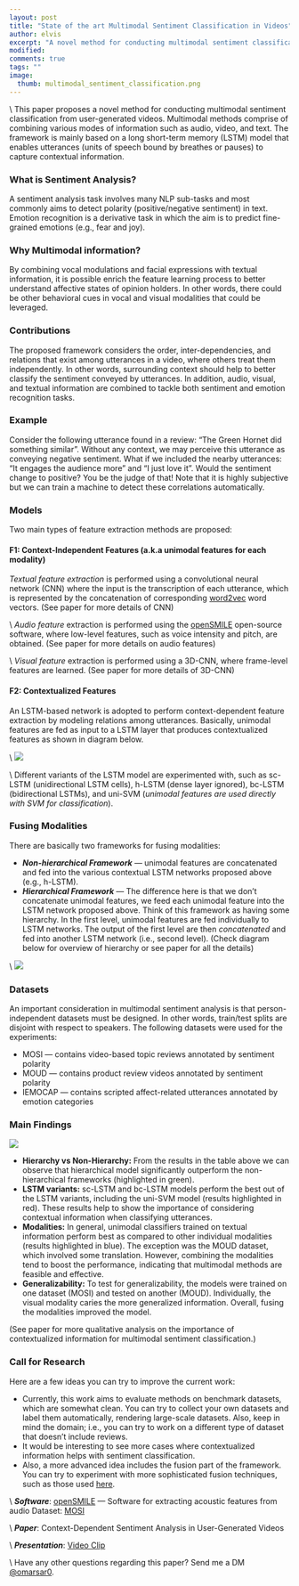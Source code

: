 ```yaml
---
layout: post
title: "State of the art Multimodal Sentiment Classification in Videos"
author: elvis
excerpt: "A novel method for conducting multimodal sentiment classification from user-generated videos."
modified:
comments: true
tags: ""
image:
  thumb: multimodal_sentiment_classification.png
---
```


\\
This paper proposes a novel method for conducting multimodal sentiment classification from user-generated videos. Multimodal methods comprise of combining various modes of information such as audio, video, and text. The framework is mainly based on a long short-term memory (LSTM) model that enables utterances (units of speech bound by breathes or pauses) to capture contextual information.

### **What is Sentiment Analysis?**

A sentiment analysis task involves many NLP sub-tasks and most commonly aims to detect polarity (positive/negative sentiment) in text. Emotion recognition is a derivative task in which the aim is to predict fine-grained emotions (e.g., fear and joy).

### **Why Multimodal information?**

By combining vocal modulations and facial expressions with textual information, it is possible enrich the feature learning process to better understand affective states of opinion holders. In other words, there could be other behavioral cues in vocal and visual modalities that could be leveraged.

### **Contributions**

The proposed framework considers the order, inter-dependencies, and relations that exist among utterances in a video, where others treat them independently. In other words, surrounding context should help to better classify the sentiment conveyed by utterances. In addition, audio, visual, and textual information are combined to tackle both sentiment and emotion recognition tasks.

### **Example**

Consider the following utterance found in a review: “The Green Hornet did something similar”. Without any context, we may perceive this utterance as conveying negative sentiment. What if we included the nearby utterances: “It engages the audience more” and “I just love it”. Would the sentiment change to positive? You be the judge of that! Note that it is highly subjective but we can train a machine to detect these correlations automatically.

### **Models**

Two main types of feature extraction methods are proposed:

#### F1: Context-Independent Features (a.k.a unimodal features for each modality)

*Textual feature extraction* is performed using a convolutional neural network (CNN) where the input is the transcription of each utterance, which is represented by the concatenation of corresponding [word2vec](https://code.google.com/archive/p/word2vec/) word vectors. (See paper for more details of CNN)

\\
*Audio feature* extraction is performed using the [openSMILE](https://audeering.com/technology/opensmile/) open-source software, where low-level features, such as voice intensity and pitch, are obtained. (See paper for more details on audio features)

\\
*Visual feature* extraction is performed using a 3D-CNN, where frame-level features are learned. (See paper for more details of 3D-CNN)

#### F2: Contextualized Features

An LSTM-based network is adopted to perform context-dependent feature extraction by modeling relations among utterances. Basically, unimodal features are fed as input to a LSTM layer that produces contextualized features as shown in diagram below.

\\
![](https://miro.medium.com/max/734/0*6Y7Ve80rEPWvjJl0.png)

\\
Different variants of the LSTM model are experimented with, such as sc-LSTM (unidirectional LSTM cells), h-LSTM (dense layer ignored), bc-LSTM (bidirectional LSTMs), and uni-SVM (*unimodal features are used directly with SVM for classification*).


### **Fusing Modalities**

There are basically two frameworks for fusing modalities:

- ***Non-hierarchical Framework*** — unimodal features are concatenated and fed into the various contextual LSTM networks proposed above (e.g., h-LSTM).
- ***Hierarchical Framework*** — The difference here is that we don’t concatenate unimodal features, we feed each unimodal feature into the LSTM network proposed above. Think of this framework as having some hierarchy. In the first level, unimodal features are fed individually to LSTM networks. The output of the first level are then *concatenated* and fed into another LSTM network (i.e., second level). (Check diagram below for overview of hierarchy or see paper for all the details)

\\
![](https://miro.medium.com/max/422/0*CYiqkcyfa9-_wLcB.png)

### **Datasets**

An important consideration in multimodal sentiment analysis is that person-independent datasets must be designed. In other words, train/test splits are disjoint with respect to speakers. The following datasets were used for the experiments:


- MOSI — contains video-based topic reviews annotated by sentiment polarity
- MOUD — contains product review videos annotated by sentiment polarity
- IEMOCAP — contains scripted affect-related utterances annotated by emotion categories

### **Main Findings**

![](https://miro.medium.com/max/730/0*sCTCZv8oMMlr6Ns9.png)

- **Hierarchy vs Non-Hierarchy:** From the results in the table above we can observe that hierarchical model significantly outperform the non-hierarchical frameworks (highlighted in green).
- **LSTM variants:** sc-LSTM and bc-LSTM models perform the best out of the LSTM variants, including the uni-SVM model (results highlighted in red). These results help to show the importance of considering contextual information when classifying utterances.
- **Modalities:** In general, unimodal classifiers trained on textual information perform best as compared to other individual modalities (results highlighted in blue). The exception was the MOUD dataset, which involved some translation. However, combining the modalities tend to boost the performance, indicating that multimodal methods are feasible and effective.
- **Generalizability:** To test for generalizability, the models were trained on one dataset (MOSI) and tested on another (MOUD). Individually, the visual modality caries the more generalized information. Overall, fusing the modalities improved the model.

(See paper for more qualitative analysis on the importance of contextualized information for multimodal sentiment classification.)

### **Call for Research**

Here are a few ideas you can try to improve the current work:


- Currently, this work aims to evaluate methods on benchmark datasets, which are somewhat clean. You can try to collect your own datasets and label them automatically, rendering large-scale datasets. Also, keep in mind the domain; i.e., you can try to work on a different type of dataset that doesn’t include reviews.
- It would be interesting to see more cases where contextualized information helps with sentiment classification.
- Also, a more advanced idea includes the fusion part of the framework. You can try to experiment with more sophisticated fusion techniques, such as those used [here](https://medium.com/dair-ai/detecting-emotions-with-cnn-fusion-models-b066944969c8).


\\
***Software***: [openSMILE](https://audeering.com/technology/opensmile/) — Software for extracting acoustic features from audio
Dataset: [MOSI](https://ieeexplore.ieee.org/document/7742221/)

\\
***Paper***: Context-Dependent Sentiment Analysis in User-Generated Videos

\\
***Presentation***: [Video Clip](https://vimeo.com/234955981)

\\
Have any other questions regarding this paper? Send me a DM [@omarsar0](https://twitter.com/omarsar0).
